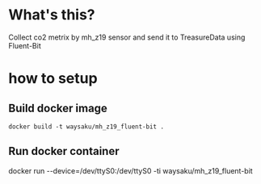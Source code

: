 # What's this?
Collect co2 metrix by mh_z19 sensor and send it to TreasureData using Fluent-Bit

# how to setup
## Build docker image
```
docker build -t waysaku/mh_z19_fluent-bit .
```

## Run docker container
docker run --device=/dev/ttyS0:/dev/ttyS0 -ti waysaku/mh_z19_fluent-bit
